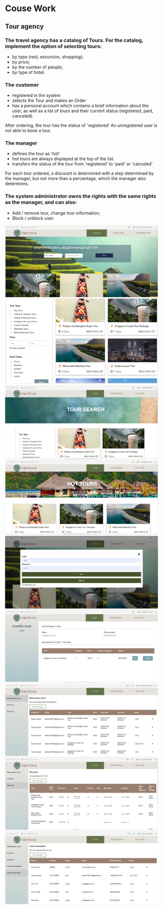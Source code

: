 # Couse Work

## Tour agency

### The travel agency has a catalog of Tours. For the catalog, implement the option of selecting tours:

* by type (rest, excursion, shopping);
* by price;
* by the number of people;
* by type of hotel.

### The customer 
* registered in the system
* selects the Tour and makes an Order
* has a personal account which contains a brief information about the user, as well as a list of tours and their current status (registered, paid, canceled).

After ordering, the tour has the status of 'registered'
An unregistered user is not able to book a tour.

### The manager
* defines the tour as 'hot'
* hot tours are always displayed at the top of the list.
* transfers the status of the tour from 'registered' to 'paid' or 'canceled'

For each tour ordered, a discount is determined with a step determined by the manager, but not more than a percentage, which the manager also determines.

### The system administrator owns the rights with the same rights as the manager, and can also:
* Add / remove tour, change tour information;
* Block / unblock user.

![fd](/pictures/Screenshot_28.png)
![fd](/pictures/Screenshot_1.png)
![fd](/pictures/Screenshot_2.png)
![fd](/pictures/Screenshot_3.png)
![fd](/pictures/Screenshot_4.png)
![fd](/pictures/Screenshot_5.png)
![fd](/pictures/Screenshot_6.png)
![fd](/pictures/Screenshot_7.png)
![fd](/pictures/Screenshot_8.png)
